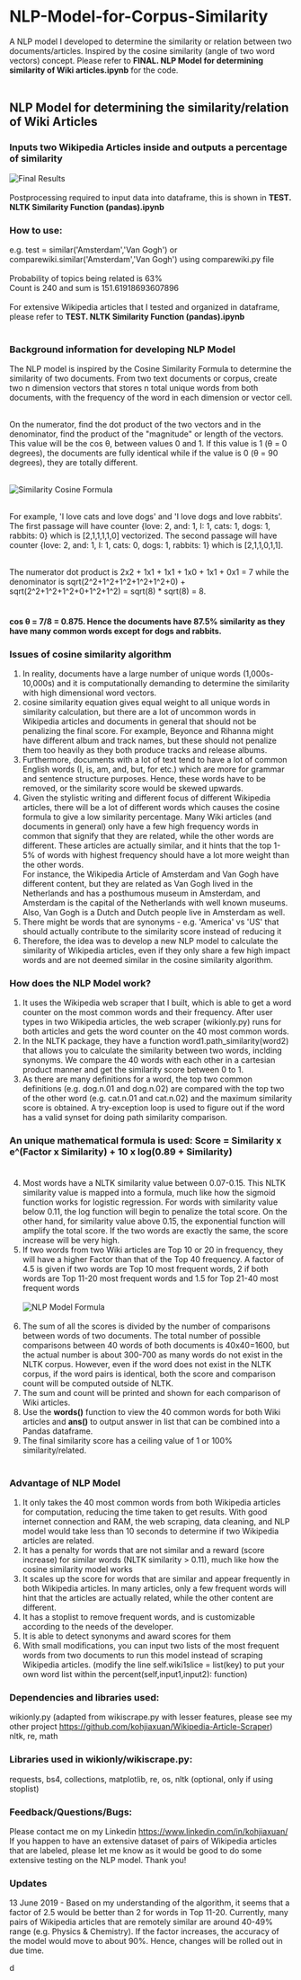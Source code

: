 # NLP-Model-for-Corpus-Similarity
A NLP model I developed to determine the similarity or relation between two documents/articles. Inspired by the cosine similarity (angle of two word vectors) concept. Please refer to <b>FINAL. NLP Model for determining similarity of Wiki articles.ipynb</b> for the code. <br><br>

## NLP Model for determining the similarity/relation of Wiki Articles
### Inputs two Wikipedia Articles inside and outputs a percentage of similarity
![Final Results](dataframe_related.png) <br><br>
Postprocessing required to input data into dataframe, this is shown in <b>TEST. NLTK Similarity Function (pandas).ipynb </b>

### How to use:
e.g. test = similar('Amsterdam','Van Gogh') or comparewiki.similar('Amsterdam','Van Gogh') using comparewiki.py file <br><br>
Probability of topics being related is 63% <br>
Count is 240 and sum is 151.61918693607896 <br><br>
For extensive Wikipedia articles that I tested and organized in dataframe, please refer to <b>TEST. NLTK Similarity Function (pandas).ipynb </b><br><br>

### Background information for developing NLP Model
The NLP model is inspired by the Cosine Similarity Formula to determine the similarity of two documents. From two text documents or corpus, create two n dimension vectors that stores n total unique words from both documents, with the frequency of the word in each dimension or vector cell. <br><br>

On the numerator, find the dot product of the two vectors and in the denominator, find the product of the "magnitude" or length of the vectors. This value will be the cos θ, between values 0 and 1. If this value is 1 (θ = 0 degrees), the documents are fully identical while if the value is 0 (θ = 90 degrees), they are totally different. <br><br>

![Similarity Cosine Formula](similarity_cosine.png) <br><br>

For example, 'I love cats and love dogs' and 'I love dogs and love rabbits'. The first passage will have counter {love: 2, and: 1, I: 1, cats: 1, dogs: 1, rabbits: 0} which is [2,1,1,1,1,0] vectorized. The second passage will have counter {love: 2, and: 1, I: 1, cats: 0, dogs: 1, rabbits: 1} which is [2,1,1,0,1,1]. <br><br>

The numerator dot product is 2x2 + 1x1 + 1x1 + 1x0 + 1x1 + 0x1 = 7 while the denominator is sqrt(2^2+1^2+1^2+1^2+1^2+0) + sqrt(2^2+1^2+1^2+0+1^2+1^2) = sqrt(8) * sqrt(8) = 8. <br><br>

#### cos θ = 7/8 = 0.875. Hence the documents have 87.5% similarity as they have many common words except for dogs and rabbits.

### Issues of cosine similarity algorithm
1. In reality, documents have a large number of unique words (1,000s-10,000s) and it is computationally demanding to determine the similarity with high dimensional word vectors. 
2. cosine similarity equation gives equal weight to all unique words in similarity calculation, but there are a lot of uncommon words in Wikipedia articles and documents in general that should not be penalizing the final score. For example, Beyonce and Rihanna might have different album and track names, but these should not penalize them too heavily as they both produce tracks and release albums.
3. Furthermore, documents with a lot of text tend to have a lot of common English words (I, is, am, and, but, for etc.) which are more for grammar and sentence structure purposes. Hence, these words have to be removed, or the similarity score would be skewed upwards.
4. Given the stylistic writing and different focus of different Wikipedia articles, there will be a lot of different words which causes the cosine formula to give a low similarity percentage. Many Wiki articles (and documents in general) only have a few high frequency words in common that signify that they are related, while the other words are different. These articles are actually similar, and it hints that the top 1-5% of words with highest frequency should have a lot more weight than the other words. <br>
For instance, the Wikipedia Article of Amsterdam and Van Gogh have different content, but they are related as Van Gogh lived in the Netherlands and has a posthumous museum in Amsterdam, and Amsterdam is the capital of the Netherlands with well known museums. Also, Van Gogh is a Dutch and Dutch people live in Amsterdam as well.<br>
5. There might be words that are synonyms - e.g. 'America' vs 'US' that should actually contribute to the similarity score instead of reducing it
6. Therefore, the idea was to develop a new NLP model to calculate the similarity of Wikipedia articles, even if they only share a few high impact words and are not deemed similar in the cosine similarity algorithm.

### How does the NLP Model work?
1. It uses the Wikipedia web scraper that I built, which is able to get a word counter on the most common words and their frequency. After user types in two Wikipedia articles, the web scraper (wikionly.py) runs for both articles and gets the word counter on the 40 most common words.
2. In the NLTK package, they have a function word1.path_similarity(word2) that allows you to calculate the similarity between two words, inclding synonyms. We compare the 40 words with each other in a cartesian product manner and get the similarity score between 0 to 1. 
3. As there are many definitions for a word, the top two common definitions (e.g. dog.n.01 and dog.n.02) are compared with the top two of the other word (e.g. cat.n.01 and cat.n.02) and the maximum similarity score is obtained. A try-exception loop is used to figure out if the word has a valid synset for doing path similarity comparison.
### An unique mathematical formula is used: Score = Similarity x e^(Factor x Similarity) + 10 x log(0.89 + Similarity)<br><br>
4. Most words have a NLTK similarity value between 0.07-0.15. This NLTK similarity value is mapped into a formula, much like how the sigmoid function works for logistic regression. For words with similarity value below 0.11, the log function will begin to penalize the total score. On the other hand, for similarity value above 0.15, the exponential function will amplify the total score. If the two words are exactly the same, the score increase will be very high.
5. If two words from two Wiki articles are Top 10 or 20 in frequency, they will have a higher Factor than that of the Top 40 frequency. A factor of 4.5 is given if two words are Top 10 most frequent words, 2 if both words are Top 11-20 most frequent words and 1.5 for Top 21-40 most frequent words<br><br>
![NLP Model Formula](NLP_Equation2.png) <br><br>
6. The sum of all the scores is divided by the number of comparisons between words of two documents. The total number of possible comparisons between 40 words of both documents is 40x40=1600, but the actual number is about 300-700 as many words do not exist in the NLTK corpus. However, even if the word does not exist in the NLTK corpus, if the word pairs is identical, both the score and comparison count will be computed outside of NLTK.
7. The sum and count will be printed and shown for each comparison of Wiki articles.
8. Use the <b>words()</b> function to view the 40 common words for both Wiki articles and <b>ans()</b> to output answer in list that can be combined into a Pandas dataframe.
9. The final similarity score has a ceiling value of 1 or 100% similarity/related.
<br><br>

### Advantage of NLP Model
1. It only takes the 40 most common words from both Wikipedia articles for computation, reducing the time taken to get results. With good internet connection and RAM, the web scraping, data cleaning, and NLP model would take less than 10 seconds to determine if two Wikipedia articles are related.
2. It has a penalty for words that are not similar and a reward (score increase) for similar words (NLTK similarity > 0.11), much like how the cosine similarity model works
3. It scales up the score for words that are similar and appear frequently in both Wikipedia articles. In many articles, only a few frequent words will hint that the articles are actually related, while the other content are different.
4. It has a stoplist to remove frequent words, and is customizable according to the needs of the developer.
5. It is able to detect synonyms and award scores for them
6. With small modifications, you can input two lists of the most frequent words from two documents to run this model instead of scraping Wikipedia articles. (modify the line self.wiki1slice = list(key) to put your own word list within the percent(self,input1,input2): function)

### Dependencies and libraries used:
wikionly.py (adapted from wikiscrape.py with lesser features, please see my other project https://github.com/kohjiaxuan/Wikipedia-Article-Scraper) <br>
nltk, re, math
<br>
### Libraries used in wikionly/wikiscrape.py:
requests, bs4, collections, matplotlib, re, os, nltk (optional, only if using stoplist)
<br>
### Feedback/Questions/Bugs:
Please contact me on my Linkedin https://www.linkedin.com/in/kohjiaxuan/ <br>
If you happen to have an extensive dataset of pairs of Wikipedia articles that are labeled, please let me know as it would be good to do some extensive testing on the NLP model. Thank you!
<br>
### Updates
13 June 2019 - Based on my understanding of the algorithm, it seems that a factor of 2.5 would be better than 2 for words in Top 11-20. Currently, many pairs of Wikipedia articles that are remotely similar are around 40-49% range (e.g. Physics & Chemistry). If the factor increases, the accuracy of the model would move to about 90%. Hence, changes will be rolled out in due time. 

d
